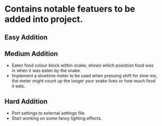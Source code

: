 # Contains notable featuers to be added into project.

## Easy Addition

## Medium Addition
- Eaten food colour block within snake; shows which posistion food was in when it was eaten by the snake.
- Implement a slowtime meter to be used when pressing shift for slow mo, the meter might count up the longer your snake lives or how much food it eats.

## Hard Addition
- Port settings to external settings file.
- Start working on some fancy lighting effects.